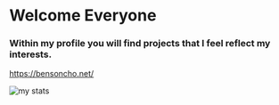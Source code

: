 # Welcome Everyone

### Within my profile you will find projects that I feel reflect my interests. 
https://bensoncho.net/

<img src="https://github-readme-streak-stats.herokuapp.com/?user=bcho892&theme=nightowl" alt="my stats"/>
<!--
**bcho892/bcho892** is a ✨ _special_ ✨ repository because its `README.md` (this file) appears on your GitHub profile.

Here are some ideas to get you started:

- 🔭 I’m currently working on ...
- 🌱 I’m currently learning ...
- 👯 I’m looking to collaborate on ...
- 🤔 I’m looking for help with ...
- 💬 Ask me about ...
- 📫 How to reach me: ...
- 😄 Pronouns: ...
- ⚡ Fun fact: ...
-->
